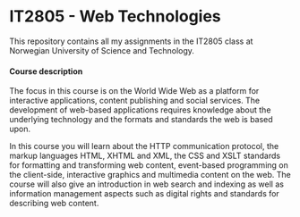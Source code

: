 IT2805 - Web Technologies
================

This repository contains all my assignments in the IT2805 class at Norwegian
University of Science and Technology.

#### Course description
The focus in this course is on the World Wide Web as a platform for interactive
applications, content publishing and social services. The development of web-based
applications requires knowledge about the underlying technology and the formats
and standards the web is based upon.

In this course you will learn about the HTTP
communication protocol, the markup languages HTML, XHTML and XML, the CSS and XSLT
standards for formatting and transforming web content, event-based programming
on the client-side, interactive graphics and multimedia content on the web. The
course will also give an introduction in web search and indexing as well as
information management aspects such as digital rights and standards for describing
web content.
